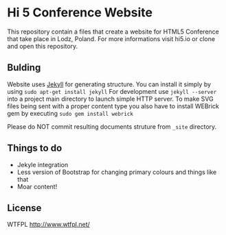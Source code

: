 Hi 5 Conference Website
=======================

This repository contain a files that create a website for HTML5 Conference that take place in Lodz, Poland. For more informations visit hi5.io or clone and open this repository.

Bulding
-------
Website uses [Jekyll](https://github.com/mojombo/jekyll) for generating structure. You can install it simply by using `sudo apt-get install jekyll`
For development use `jekyll --server` into a project main directory to launch simple HTTP server.
To make SVG files being sent with a proper content type you also have to install WEBrick gem by executing `sudo gem install webrick`

Please do NOT commit resulting documents struture from `_site` directory.


Things to do
------------

 * Jekyle integration
 * Less version of Bootstrap for changing primary colours and things like that
 * Moar content!

License
-------
WTFPL http://www.wtfpl.net/
